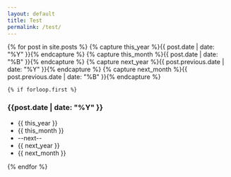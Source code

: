 ```yaml
---
layout: default
title: Test
permalink: /test/
---
```


<div class="sidebar" id="sidebar">

{% for post in site.posts  %}
    {% capture this_year %}{{ post.date | date: "%Y" }}{% endcapture %}
    {% capture this_month %}{{ post.date | date: "%B" }}{% endcapture %}
    {% capture next_year %}{{ post.previous.date | date: "%Y" }}{% endcapture %}
    {% capture next_month %}{{ post.previous.date | date: "%B" }}{% endcapture %}

    {% if forloop.first %}

<h3>{{post.date | date: "%Y" }}</h3>
<ul>
<li>{{ this_year }}</li>
<li>{{ this_month }}</li>
<li> --next-- </li>
<li>{{ next_year }}</li>
<li>{{ next_month }}</li>
</ul>
  
{% endfor %}

</div>